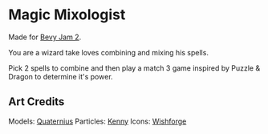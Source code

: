 # Magic Mixologist

Made for [Bevy Jam 2](https://itch.io/jam/bevy-jam-2).

You are a wizard take loves combining and mixing his spells.

Pick 2 spells to combine and then play a match 3 game inspired by Puzzle & Dragon to determine it's power.

## Art Credits

Models: [Quaternius](https://quaternius.com/)
Particles: [Kenny](https://kenney.nl/)
Icons: [Wishforge](https://www.wishforge.games/)
